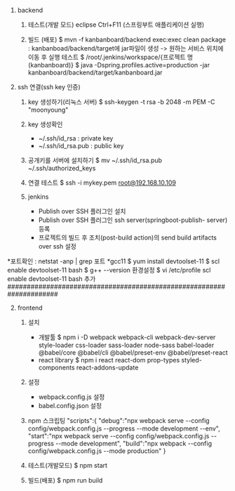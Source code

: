 1. backend
	1) 테스트(개발 모드)
		eclipse Ctrl+F11 (스프링부트 애플리케이션 실행)
	
	2) 빌드 (배포)
		$ mvn -f kanbanboard/backend exec:exec clean package
			: kanbanboad/backend/target에 jar파일이 생성 -> 원하는 서비스 위치에 이동 후 실행
		테스트
		$ /root/.jenkins/workspace/{프로젝트 명(kanbanboard)}
		$ java -Dspring.profiles.active=production -jar kanbanboard/backend/target/kanbanboard.jar

2. ssh 연결(ssh key 인증)
 	1) key 생성하기(리눅스 서버)
 		$ ssh-keygen -t rsa -b 2048 -m PEM -C "moonyoung"
 	
 	2) key 생성확인
 		- ~/.ssh/id_rsa 	: private key
 		- ~/.ssh/id_rsa.pub : public key
 	
 	3) 공개키를 서버에 설치하기
 		$ mv ~/.ssh/id_rsa.pub ~/.ssh/authorized_keys
 	
 	4) 연결 테스트
 		$ ssh -i mykey.pem root@192.168.10.109
 		
 	5) jenkins
		- Publish over SSH 플러그인 설치 
		- Publish over SSH 플러그인 ssh server(springboot-publish- server) 등록
		- 프로젝트의 빌드 후 조치(post-build action)의 send build artifacts over ssh 설정
		
*포트확인 : netstat -anp | grep 포트
*gcc11 
	$ yum install devtoolset-11
	$ scl enable devtoolset-11 bash
	$ g++ --version
	환경설정
	$ vi /etc/profile
	scl enable devtoolset-11 bash 추가
#####################################################################	

2. frontend
	1) 설치
    	- 개발툴
       		$ npm i -D webpack webpack-cli webpack-dev-server style-loader css-loader sass-loader node-sass babel-loader @babel/core @babel/cli @babel/preset-env @babel/preset-react
     	- react library
       		$ npm i react react-dom prop-types styled-components react-addons-update

	2) 설정
		- webpack.config.js 설정
		- babel.config.json 설정
		
	3) npm 스크립팅
	    "scripts":{
        	"debug":"npx webpack serve --config config/webpack.config.js --progress --mode development --env",
        	"start":"npx webpack serve --config config/webpack.config.js --progress --mode development",
        	"build":"npx webpack --config config/webpack.config.js --mode production"
   		 }

	4) 테스트(개발모드)
		$ npm start 
	5) 빌드(배포)
		$ npm run build
	
